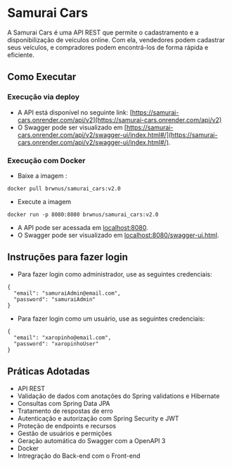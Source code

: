 # Samurai Cars

A Samurai Cars é uma API REST que permite o cadastramento e a disponibilização de veículos online. 
Com ela, vendedores podem cadastrar seus veículos, e compradores podem encontrá-los de forma rápida e eficiente.

## Como Executar

### Execução via deploy
- A API está disponível no seguinte link: [https://samurai-cars.onrender.com/api/v2](https://samurai-cars.onrender.com/api/v2)
- O Swagger pode ser visualizado em [https://samurai-cars.onrender.com/api/v2/swagger-ui/index.html#/](https://samurai-cars.onrender.com/api/v2/swagger-ui/index.html#/).

### Execução com Docker
- Baixe a imagem :
```
docker pull brwnus/samurai_cars:v2.0
```
- Execute a imagem
```
docker run -p 8080:8080 brwnus/samurai_cars:v2.0
```
- A API pode ser acessada em [localhost:8080](http://localhost:8080/api/v2).
- O Swagger pode ser visualizado em [localhost:8080/swagger-ui.html](http://localhost:8080/api/v2/swagger-ui.html).

## Instruções para fazer login

- Para fazer login como administrador, use as seguintes credenciais:
```
{
  "email": "samuraiAdmin@email.com",
  "password": "samuraiAdmin"
}
```
- Para fazer login como um usuário, use as seguintes credenciais:
```
{
  "email": "xaropinho@email.com",
  "password": "xaropinhoUser"
}
``` 

## Práticas Adotadas
- API REST
- Validação de dados com anotações do Spring validations e Hibernate
- Consultas com Spring Data JPA
- Tratamento de respostas de erro
- Autenticação e autorização com Spring Security e JWT
- Proteção de endpoints e recursos
- Gestão de usuários e permições
- Geração automática do Swagger com a OpenAPI 3
- Docker
- Intregração do Back-end com o Front-end
